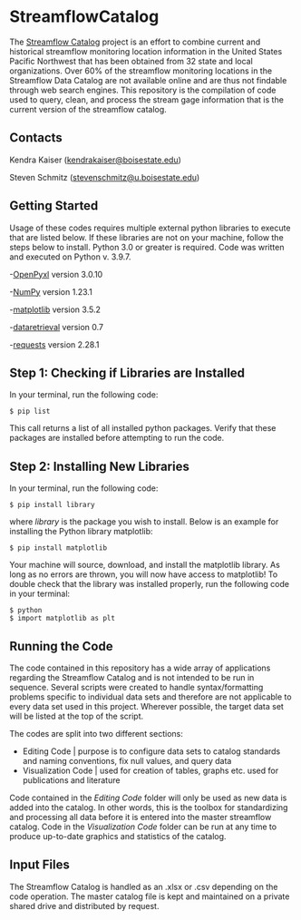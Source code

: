 # StreamflowCatalog

The [Streamflow Catalog](https://www.mdpi.com/2073-4441/15/4/679) project is an effort to combine current and historical streamflow monitoring location information in the United States Pacific Northwest that has been obtained from 32 state and local organizations. Over 60% of the streamflow monitoring locations in the Streamflow Data Catalog are not available online and are thus not findable through web search engines. This repository is the compilation of code used to query, clean, and process the stream gage information that is the current version of the streamflow catalog. 


## Contacts

Kendra Kaiser (kendrakaiser@boisestate.edu)

Steven Schmitz (stevenschmitz@u.boisestate.edu)


## Getting Started

Usage of these codes requires multiple external python libraries to execute that are listed below. If these libraries are not on your machine,
follow the steps below to install. Python 3.0 or greater is required. Code was written and executed on Python v. 3.9.7.

-[OpenPyxl](https://openpyxl.readthedocs.io/en/stable/#) version 3.0.10

-[NumPy](https://numpy.org/) version 1.23.1

-[matplotlib](https://matplotlib.org/) version 3.5.2

-[dataretrieval](https://github.com/DOI-USGS/dataretrieval-python) version 0.7

-[requests](https://pypi.org/project/requests/) version 2.28.1


## Step 1: Checking if Libraries are Installed

In your terminal, run the following code:

```
$ pip list
```

This call returns a list of all installed python packages. Verify that these packages are installed before attempting to run the code.

## Step 2: Installing New Libraries

In your terminal, run the following code:

```
$ pip install library
```

where *library* is the package you wish to install. Below is an example for installing the Python library matplotlib:

```
$ pip install matplotlib
```

Your machine will source, download, and install the matplotlib library. As long as no errors are thrown, you will now have access to matplotlib!
To double check that the library was installed properly, run the following code in your terminal:

```
$ python
$ import matplotlib as plt
```

## Running the Code

The code contained in this repository has a wide array of applications regarding the Streamflow Catalog and is not intended to be run
in sequence. Several scripts were created to handle syntax/formatting problems specific to individual data sets and therefore are not
applicable to every data set used in this project. Wherever possible, the target data set will be listed at the top of the script.

The codes are split into two different sections:

* Editing Code       | purpose is to configure data sets to catalog standards and naming conventions, fix null values, and query data
* Visualization Code | used for creation of tables, graphs etc. used for publications and literature

Code contained in the *Editing Code* folder will only be used as new data is added into the catalog. In other words, this is the toolbox for standardizing
and processing all data before it is entered into the master streamflow catalog. Code in the *Visualization Code* folder can be run at any time to produce
up-to-date graphics and statistics of the catalog. 

## Input Files

The Streamflow Catalog is handled as an .xlsx or .csv depending on the code operation. The master catalog file is kept and maintained on a
private shared drive and distributed by request.
  


